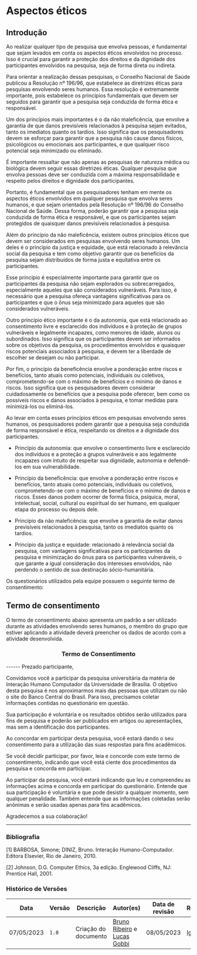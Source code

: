 # Aspectos éticos

## Introdução

Ao realizar qualquer tipo de pesquisa que envolva pessoas, é fundamental que sejam levados em conta os aspectos éticos envolvidos no processo. Isso é crucial para garantir a proteção dos direitos e da dignidade dos participantes envolvidos na pesquisa, seja de forma direta ou indireta.

Para orientar a realização dessas pesquisas, o Conselho Nacional de Saúde publicou a Resolução nº 196/96, que estabelece as diretrizes éticas para pesquisas envolvendo seres humanos. Essa resolução é extremamente importante, pois estabelece os princípios fundamentais que devem ser seguidos para garantir que a pesquisa seja conduzida de forma ética e responsável.

Um dos princípios mais importantes é o da não maleficência, que envolve a garantia de que danos previsíveis relacionados à pesquisa sejam evitados, tanto os imediatos quanto os tardios. Isso significa que os pesquisadores devem se esforçar para garantir que a pesquisa não cause danos físicos, psicológicos ou emocionais aos participantes, e que qualquer risco potencial seja minimizado ou eliminado.

É importante ressaltar que não apenas as pesquisas de natureza médica ou biológica devem seguir essas diretrizes éticas. Qualquer pesquisa que envolva pessoas deve ser conduzida com a máxima responsabilidade e respeito pelos direitos e dignidade dos participantes.

Portanto, é fundamental que os pesquisadores tenham em mente os aspectos éticos envolvidos em qualquer pesquisa que envolva seres humanos, e que sejam orientados pela Resolução nº 196/96 do Conselho Nacional de Saúde. Dessa forma, poderão garantir que a pesquisa seja conduzida de forma ética e responsável, e que os participantes sejam protegidos de quaisquer danos previsíveis relacionados à pesquisa.

Além do princípio da não maleficência, existem outros princípios éticos que devem ser considerados em pesquisas envolvendo seres humanos. Um deles é o princípio da justiça e equidade, que está relacionado à relevância social da pesquisa e tem como objetivo garantir que os benefícios da pesquisa sejam distribuídos de forma justa e equitativa entre os participantes.

Esse princípio é especialmente importante para garantir que os participantes da pesquisa não sejam explorados ou sobrecarregados, especialmente aqueles que são considerados vulneráveis. Para isso, é necessário que a pesquisa ofereça vantagens significativas para os participantes e que o ônus seja minimizado para aqueles que são considerados vulneráveis.

Outro princípio ético importante é o da autonomia, que está relacionado ao consentimento livre e esclarecido dos indivíduos e à proteção de grupos vulneráveis e legalmente incapazes, como menores de idade, alunos ou subordinados. Isso significa que os participantes devem ser informados sobre os objetivos da pesquisa, os procedimentos envolvidos e quaisquer riscos potenciais associados à pesquisa, e devem ter a liberdade de escolher se desejam ou não participar.

Por fim, o princípio da beneficência envolve a ponderação entre riscos e benefícios, tanto atuais como potenciais, individuais ou coletivos, comprometendo-se com o máximo de benefícios e o mínimo de danos e riscos. Isso significa que os pesquisadores devem considerar cuidadosamente os benefícios que a pesquisa pode oferecer, bem como os possíveis riscos e danos associados à pesquisa, e tomar medidas para minimizá-los ou eliminá-los.

Ao levar em conta esses princípios éticos em pesquisas envolvendo seres humanos, os pesquisadores podem garantir que a pesquisa seja conduzida de forma responsável e ética, respeitando os direitos e a dignidade dos participantes.

- Princípio da autonomia: que envolve o consentimento livre e esclarecido dos indivíduos e a proteção a grupos vulneráveis e aos legalmente incapazes com intuito de respeitar sua dignidade, autonomia e defendê-los em sua vulnerabilidade.

- Princípio da beneficência: que envolve a ponderação entre riscos e benefícios, tanto atuais como potenciais, individuais ou coletivos, comprometendo-se com o máximo de benefícios e o mínimo
de danos e riscos. Esses danos podem ocorrer de forma física, psíquica, moral, intelectual, social, cultural ou espiritual do ser humano, em qualquer etapa do processo ou depois dele.

- Princípio da não maleficência: que envolve a garantia de evitar danos previsíveis relacionados à pesquisa, tanto os imediatos quanto os tardios.

- Princípio da justiça e equidade: relacionado à relevância social da pesquisa, com vantagens significativas para os participantes da pesquisa e minimização do ônus para os participantes vulneráveis, o que garante a igual consideração dos interesses envolvidos, não perdendo o sentido de sua destinação sócio-humanitária.

Os questionários utilizados pela equipe possuem o seguinte termo de consentimento:

## Termo de consentimento

O termo de consentimento abaixo apresenta um padrão a ser utilizado durante as atividades envolvendo seres humanos, o membro do grupo que estiver aplicando a atividade deverá preencher os dados de acordo com a atividade desenvolvida.

<div style="text-align: center">
<h3>
Termo de Consentimento
</h3>
</div>
------
Prezado participante,

Convidamos você a participar da pesquisa universitária da matéria de Interação Humano Computador da Universidade de Brasília. O objetivo desta pesquisa é nos aproximarmos mais das pessoas que utilizam ou não o site do Banco Central do Brasil. Para isso, precisamos coletar informações contidas no questionário em questão.

Sua participação é voluntária e os resultados obtidos serão utilizados para fins de pesquisa e poderão ser publicados em artigos ou apresentações, mas sem a identificação dos participantes.

Ao concordar em participar desta pesquisa, você estará dando o seu consentimento para a utilização das suas respostas para fins acadêmicos.

Se você decidir participar, por favor, leia e concorde com este termo de consentimento, indicando que você está ciente dos procedimentos da pesquisa e concorda em participar.

Ao participar da pesquisa, você estará indicando que leu e compreendeu as informações acima e concorda em participar do questionário. Entende que sua participação é voluntária e que pode desistir a qualquer momento, sem qualquer penalidade. Também entende que as informações coletadas serão anônimas e serão usadas apenas para fins acadêmicos.

Agradecemos a sua colaboração!

-----

### Bibliografia

[1] BARBOSA, Simone; DINIZ, Bruno. Interação Humano-Computador. Editora Elsevier, Rio de Janeiro, 2010.

[2] Johnson, D.G. Computer Ethics, 3a edição. Englewood Cliffs, NJ: Prentice Hall, 2001.

### Histórico de Versões

| Data       | Versão    | Descrição            | Autor(es)         | Data de revisão |Revisor(es) |
| ---------- | --------- | -------------------- | ----------------- | --------------- | ---------- |
| 07/05/2023 | `1.0`     | Criação do documento | [Bruno Ribeiro](https://github.com/BrunoRiibeiro) e [Lucas Gobbi](https://github.com/LucasBergholz) | 08/05/2023 | [Igor Penha](https://github.com/igorpenhaa) |
